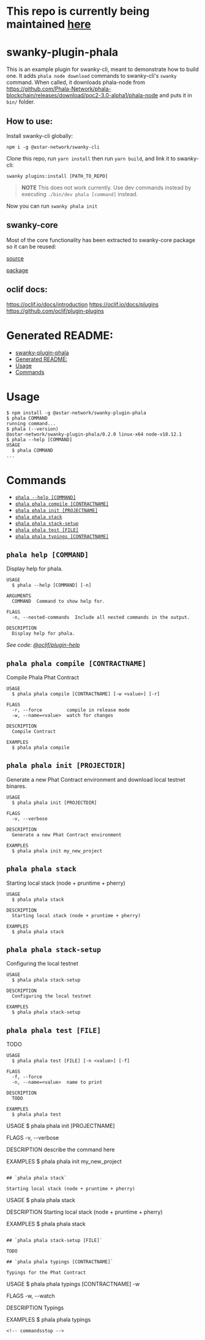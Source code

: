# **This repo is currently being maintained [here](https://github.com/Phala-Network/swanky-plugin-phala)**
# swanky-plugin-phala

This is an example plugin for swanky-cli, meant to demonstrate how to build one.
It adds `phala node download` commands to swanky-cli's `swanky` command.
When called, it downloads phala-node from https://github.com/Phala-Network/phala-blockchain/releases/download/poc2-3.0-alpha1/phala-node and puts it in `bin/` folder.

## How to use:

Install swanky-cli globally:

```
npm i -g @astar-network/swanky-cli
```

Clone this repo, run `yarn install` then run `yarn build`, and link it to swanky-cli:

```
swanky plugins:install [PATH_TO_REPO]
```

> **NOTE** This does not work currently. Use dev commands instead by executing `./bin/dev phala [command]` instead.
> 

Now you can run `swanky phala init`

## swanky-core

Most of the core functionality has been extracted to swanky-core package so it can be reused:

[source](https://github.com/AstarNetwork/swanky-cli/tree/feature/convert-to-monorepo/packages/core)

[package](https://www.npmjs.com/package/@astar-network/swanky-core/v/1.0.0-alpha.7)

## oclif docs:

https://oclif.io/docs/introduction
https://oclif.io/docs/plugins
https://github.com/oclif/plugin-plugins

# Generated README:

<!-- toc -->
* [swanky-plugin-phala](#swanky-plugin-phala)
* [Generated README:](#generated-readme)
* [Usage](#usage)
* [Commands](#commands)
<!-- tocstop -->

# Usage

<!-- usage -->
```sh-session
$ npm install -g @astar-network/swanky-plugin-phala
$ phala COMMAND
running command...
$ phala (--version)
@astar-network/swanky-plugin-phala/0.2.0 linux-x64 node-v18.12.1
$ phala --help [COMMAND]
USAGE
  $ phala COMMAND
...
```
<!-- usagestop -->

# Commands

<!-- commands -->
* [`phala --help [COMMAND]`](#phala-help-command)
* [`phala phala compile [CONTRACTNAME]`](#phala-phala-compile-contractname)
* [`phala phala init [PROJECTNAME]`](#phala-phala-compile-projectname)
* [`phala phala stack`](#phala-phala-stack)
* [`phala phala stack-setup`](#phala-phala-stack-setup-file)
* [`phala phala test [FILE]`](#phala-phala-test-file)
* [`phala phala typings [CONTRACTNAME]`](#phala-phala-typings-file)

## `phala help [COMMAND]`

Display help for phala.

```
USAGE
  $ phala --help [COMMAND] [-n]

ARGUMENTS
  COMMAND  Command to show help for.

FLAGS
  -n, --nested-commands  Include all nested commands in the output.

DESCRIPTION
  Display help for phala.
```

_See code: [@oclif/plugin-help](https://github.com/oclif/plugin-help/blob/v5.1.19/src/commands/help.ts)_

## `phala phala compile [CONTRACTNAME]`

Compile Phala Phat Contract

```
USAGE
  $ phala phala compile [CONTRACTNAME] [-w <value>] [-r]

FLAGS
  -r, --force         compile in release mode
  -w, --name=<value>  watch for changes

DESCRIPTION
  Compile Contract

EXAMPLES
  $ phala phala compile
```
## `phala phala init [PROJECTDIR]`

Generate a new Phat Contract environment and download local testnet binares.

```
USAGE
  $ phala phala init [PROJECTDIR]

FLAGS
  -v, --verbose

DESCRIPTION
  Generate a new Phat Contract environment

EXAMPLES
  $ phala phala init my_new_project
```

## `phala phala stack`

Starting local stack (node + pruntime + pherry)

```
USAGE
  $ phala phala stack

DESCRIPTION
  Starting local stack (node + pruntime + pherry)

EXAMPLES
  $ phala phala stack
```

## `phala phala stack-setup`

Configuring the local testnet

```
USAGE
  $ phala phala stack-setup

DESCRIPTION
  Configuring the local testnet

EXAMPLES
  $ phala phala stack-setup
```

## `phala phala test [FILE]`

TODO

```
USAGE
  $ phala phala test [FILE] [-n <value>] [-f]

FLAGS
  -f, --force
  -n, --name=<value>  name to print

DESCRIPTION
  TODO

EXAMPLES
  $ phala phala test
```
USAGE
  $ phala phala init [PROJECTNAME]

FLAGS
  -v, --verbose

DESCRIPTION
  describe the command here

EXAMPLES
  $ phala phala init my_new_project
```

## `phala phala stack`

Starting local stack (node + pruntime + pherry)

```
USAGE
  $ phala phala stack

DESCRIPTION
  Starting local stack (node + pruntime + pherry)

EXAMPLES
  $ phala phala stack
```

## `phala phala stack-setup [FILE]`

TODO

## `phala phala typings [CONTRACTNAME]`

Typings for the Phat Contract

```
USAGE
  $ phala phala typings [CONTRACTNAME] -w

FLAGS
  -w, --watch

DESCRIPTION
  Typings

EXAMPLES
  $ phala phala typings
```
<!-- commandsstop -->
